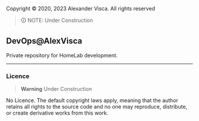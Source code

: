 <!-- syntax=markdown -->
Copyright &copy; 2020, 2023 Alexander Visca. All rights reserved

> 🛈 NOTE: Under Construction

## DevOps@AlexVisca

Private repository for HomeLab development.

---

### Licence

> **Warning** Under Construction

No Licence. The default copyright laws apply, meaning that the author retains all rights to the source code and no one may reproduce, distribute, or create derivative works from this work. 


